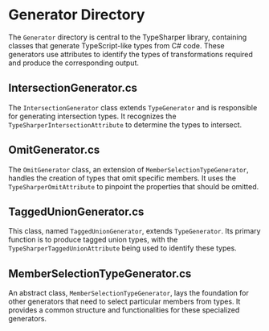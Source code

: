 
# Generator Directory

The `Generator` directory is central to the TypeSharper library, containing classes that generate TypeScript-like types from C# code. These generators use attributes to identify the types of transformations required and produce the corresponding output.

## IntersectionGenerator.cs
The `IntersectionGenerator` class extends `TypeGenerator` and is responsible for generating intersection types. It recognizes the `TypeSharperIntersectionAttribute` to determine the types to intersect.

## OmitGenerator.cs
The `OmitGenerator` class, an extension of `MemberSelectionTypeGenerator`, handles the creation of types that omit specific members. It uses the `TypeSharperOmitAttribute` to pinpoint the properties that should be omitted.

## TaggedUnionGenerator.cs
This class, named `TaggedUnionGenerator`, extends `TypeGenerator`. Its primary function is to produce tagged union types, with the `TypeSharperTaggedUnionAttribute` being used to identify these types.

## MemberSelectionTypeGenerator.cs
An abstract class, `MemberSelectionTypeGenerator`, lays the foundation for other generators that need to select particular members from types. It provides a common structure and functionalities for these specialized generators.

